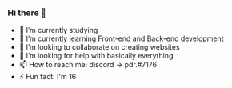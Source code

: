 ### Hi there 👋

- 🔭 I’m currently studying
- 🌱 I’m currently learning Front-end and Back-end development
- 👯 I’m looking to collaborate on creating websites
- 🤔 I’m looking for help with basically everything
- 📫 How to reach me: discord -> pdr.#7176
- ⚡ Fun fact: I'm 16

